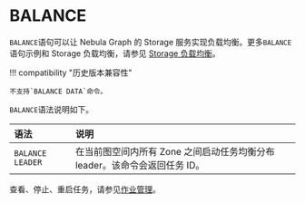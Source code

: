 # BALANCE

`BALANCE`语句可以让 Nebula Graph 的 Storage 服务实现负载均衡。更多`BALANCE`语句示例和 Storage 负载均衡，请参见 [Storage 负载均衡](../8.service-tuning/load-balance.md)。

!!! compatibility "历史版本兼容性"

    不支持`BALANCE DATA`命令。

`BALANCE`语法说明如下。

|语法|说明|
|:---|:---|
|`BALANCE LEADER`|在当前图空间内所有 Zone 之间启动任务均衡分布 leader。该命令会返回任务 ID。|
<!-- balance-3.1
|`BALANCE IN ZONE [REMOVE <ip>:<port> [,<ip>:<port> ...]]`|在当前图空间内每个 Zone 内部启动任务均衡分布分片。该命令会返回任务 ID。可以使用`REMOVE`选项指定需要清空的 Storage 节点，该节点的分片会移动到其他节点，方便进行维护。|
|`BALANCE ACROSS ZONE [REMOVE "zone_name" [,"zone_name" ...]]`|在当前图空间内所有 Zone 之间启动任务均衡分布分片，保证各个 Zone 分片数量平衡。该命令会返回任务 ID。可以使用`REMOVE`选项指定需要清空的 Zone，该节点的分片会移动到其他节点，方便进行维护。|

!!! note

    `REMOVE`只能清空当前图空间的分片，如果 Storage 节点的图空间较多，需要切换到不同图空间执行`REMOVE`操作。
-->

查看、停止、重启任务，请参见[作业管理](../3.ngql-guide/4.job-statements.md)。
